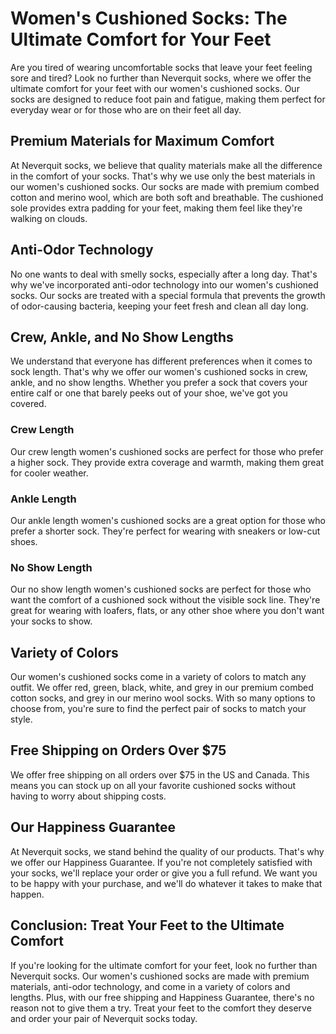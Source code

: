 # Women's Cushioned Socks: The Ultimate Comfort for Your Feet

Are you tired of wearing uncomfortable socks that leave your feet feeling sore and tired? Look no further than Neverquit socks, where we offer the ultimate comfort for your feet with our women's cushioned socks. Our socks are designed to reduce foot pain and fatigue, making them perfect for everyday wear or for those who are on their feet all day.

## Premium Materials for Maximum Comfort

At Neverquit socks, we believe that quality materials make all the difference in the comfort of your socks. That's why we use only the best materials in our women's cushioned socks. Our socks are made with premium combed cotton and merino wool, which are both soft and breathable. The cushioned sole provides extra padding for your feet, making them feel like they're walking on clouds.

## Anti-Odor Technology

No one wants to deal with smelly socks, especially after a long day. That's why we've incorporated anti-odor technology into our women's cushioned socks. Our socks are treated with a special formula that prevents the growth of odor-causing bacteria, keeping your feet fresh and clean all day long.

## Crew, Ankle, and No Show Lengths

We understand that everyone has different preferences when it comes to sock length. That's why we offer our women's cushioned socks in crew, ankle, and no show lengths. Whether you prefer a sock that covers your entire calf or one that barely peeks out of your shoe, we've got you covered.

### Crew Length

Our crew length women's cushioned socks are perfect for those who prefer a higher sock. They provide extra coverage and warmth, making them great for cooler weather.

### Ankle Length

Our ankle length women's cushioned socks are a great option for those who prefer a shorter sock. They're perfect for wearing with sneakers or low-cut shoes.

### No Show Length

Our no show length women's cushioned socks are perfect for those who want the comfort of a cushioned sock without the visible sock line. They're great for wearing with loafers, flats, or any other shoe where you don't want your socks to show.

## Variety of Colors

Our women's cushioned socks come in a variety of colors to match any outfit. We offer red, green, black, white, and grey in our premium combed cotton socks, and grey in our merino wool socks. With so many options to choose from, you're sure to find the perfect pair of socks to match your style.

## Free Shipping on Orders Over $75

We offer free shipping on all orders over $75 in the US and Canada. This means you can stock up on all your favorite cushioned socks without having to worry about shipping costs.

## Our Happiness Guarantee

At Neverquit socks, we stand behind the quality of our products. That's why we offer our Happiness Guarantee. If you're not completely satisfied with your socks, we'll replace your order or give you a full refund. We want you to be happy with your purchase, and we'll do whatever it takes to make that happen.

## Conclusion: Treat Your Feet to the Ultimate Comfort

If you're looking for the ultimate comfort for your feet, look no further than Neverquit socks. Our women's cushioned socks are made with premium materials, anti-odor technology, and come in a variety of colors and lengths. Plus, with our free shipping and Happiness Guarantee, there's no reason not to give them a try. Treat your feet to the comfort they deserve and order your pair of Neverquit socks today.
